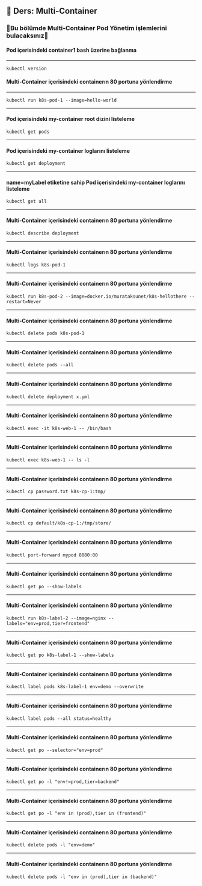 ## 🧑 Ders: Multi-Container

### 📗Bu bölümde Multi-Container Pod Yönetim işlemlerini bulacaksınız📗

#### Pod içerisindeki container1 bash üzerine bağlanma
***
```
kubectl version
```
#### Multi-Container içerisindeki containerın 80 portuna yönlendirme
***
```
kubectl run k8s-pod-1 --image=hello-world
```
***
#### Pod içerisindeki my-container root dizini listeleme
```
kubectl get pods
```
***
#### Pod içerisindeki my-container loglarını listeleme
```
kubectl get deployment
```
***
#### name=myLabel etiketine sahip Pod içerisindeki my-container loglarını listeleme
```
kubectl get all
```
***
#### Multi-Container içerisindeki containerın 80 portuna yönlendirme
```
kubectl describe deployment
```
***
#### Multi-Container içerisindeki containerın 80 portuna yönlendirme
```
kubectl logs k8s-pod-1
```
***
#### Multi-Container içerisindeki containerın 80 portuna yönlendirme
```
kubectl run k8s-pod-2 --image=docker.io/murataksunet/k8s-hellothere --restart=Never
```
***
#### Multi-Container içerisindeki containerın 80 portuna yönlendirme
```
kubectl delete pods k8s-pod-1
```
***
#### Multi-Container içerisindeki containerın 80 portuna yönlendirme
```
kubectl delete pods --all
```
***
#### Multi-Container içerisindeki containerın 80 portuna yönlendirme
```
kubectl delete deployment x.yml
```
***
#### Multi-Container içerisindeki containerın 80 portuna yönlendirme
```
kubectl exec -it k8s-web-1 -- /bin/bash
```
***
#### Multi-Container içerisindeki containerın 80 portuna yönlendirme
```
kubectl exec k8s-web-1 -- ls -l
```
***
#### Multi-Container içerisindeki containerın 80 portuna yönlendirme
```
kubectl cp password.txt k8s-cp-1:tmp/
```
***
#### Multi-Container içerisindeki containerın 80 portuna yönlendirme
```
kubectl cp default/k8s-cp-1:/tmp/store/
```
***
#### Multi-Container içerisindeki containerın 80 portuna yönlendirme
```
kubectl port-forward mypod 8080:80
```
***
#### Multi-Container içerisindeki containerın 80 portuna yönlendirme
```
kubectl get po --show-labels
```
***
#### Multi-Container içerisindeki containerın 80 portuna yönlendirme
```
kubectl run k8s-label-2 --image=nginx --labels="env=prod,tier=frontend"
```
***
#### Multi-Container içerisindeki containerın 80 portuna yönlendirme
```
kubectl get po k8s-label-1 --show-labels
```
***
#### Multi-Container içerisindeki containerın 80 portuna yönlendirme
```
kubectl label pods k8s-label-1 env=demo --overwrite
```
***
#### Multi-Container içerisindeki containerın 80 portuna yönlendirme
```
kubectl label pods --all status=healthy
```
***
#### Multi-Container içerisindeki containerın 80 portuna yönlendirme
```
kubectl get po --selector="env=prod"
```
***
#### Multi-Container içerisindeki containerın 80 portuna yönlendirme
```
kubectl get po -l "env!=prod,tier=backend"
```
***
#### Multi-Container içerisindeki containerın 80 portuna yönlendirme
```
kubectl get po -l "env in (prod),tier in (frontend)"
```
***
#### Multi-Container içerisindeki containerın 80 portuna yönlendirme
```
kubectl delete pods -l "env=demo"
```
***
#### Multi-Container içerisindeki containerın 80 portuna yönlendirme
```
kubectl delete pods -l "env in (prod),tier in (backend)"
```
